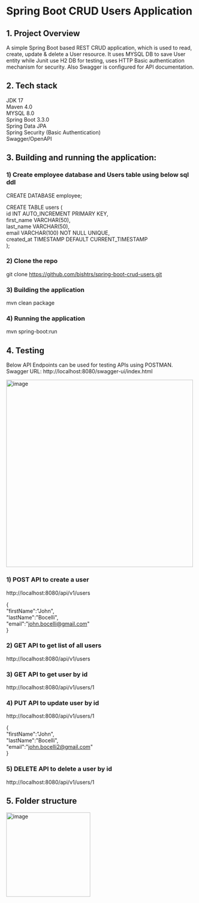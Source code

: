 # Spring Boot CRUD Users Application

## 1. Project Overview 

A simple Spring Boot based REST CRUD application, which is used to read, create, update & delete a User resource.
It uses MYSQL DB to save User entity while Junit use H2 DB for testing, uses HTTP Basic authentication mechanism for security.
Also Swagger is configured for API documentation.

## 2. Tech stack

JDK 17  
Maven 4.0  
MYSQL 8.0  
Spring Boot 3.3.0  
Spring Data JPA  
Spring Security (Basic Authentication)  
Swagger/OpenAPI  

## 3. Building and running the application:

### 1) Create employee database and Users table using below sql ddl

CREATE DATABASE employee;  

CREATE TABLE users (  
    id INT AUTO_INCREMENT PRIMARY KEY,  
	first_name VARCHAR(50),  
    last_name VARCHAR(50),  
    email VARCHAR(100) NOT NULL UNIQUE,  
    created_at TIMESTAMP DEFAULT CURRENT_TIMESTAMP  
);  

### 2) Clone the repo

git clone https://github.com/bishtrs/spring-boot-crud-users.git

### 3) Building the application

mvn clean package 

### 4) Running the application

mvn spring-boot:run

## 4. Testing

Below API Endpoints can be used for testing APIs using POSTMAN.  
Swagger URL: http://localhost:8080/swagger-ui/index.html

<img width="498" alt="image" src="https://github.com/user-attachments/assets/fc47fc02-c409-475b-9a5b-906658ee0728" />


### 1) POST API to create a user

http://localhost:8080/api/v1/users  

{  
    "firstName":"John",  
    "lastName":"Bocelli",  
    "email":"john.bocelli@gmail.com"  
}  

### 2) GET API to get list of all users  

http://localhost:8080/api/v1/users

### 3) GET API to get user by id

http://localhost:8080/api/v1/users/1

### 4) PUT API to update user by id

http://localhost:8080/api/v1/users/1

{  
    "firstName":"John",  
    "lastName":"Bocelli",  
    "email":"john.bocelli2@gmail.com"  
}  

### 5) DELETE API to delete a user by id

http://localhost:8080/api/v1/users/1

## 5. Folder structure

<img width="224" alt="image" src="https://github.com/user-attachments/assets/73722432-c3e4-48f4-bb3e-129673ce79d8" />



